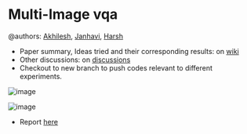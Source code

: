 # Multi-Image vqa
@authors: [Akhilesh](https://github.com/akhileshkb), [Janhavi](https://github.com/JanhaviDadhania), [Harsh](https://github.com/harshraj22)

- Paper summary, Ideas tried and their corresponding results: on [wiki](https://github.com/harshraj22/vqa/wiki)
- Other discussions: on [discussions](https://github.com/harshraj22/vqa/discussions)
- Checkout to new branch to push codes relevant to different experiments.


![image](https://user-images.githubusercontent.com/46635452/139857936-05110f6a-4b89-4095-9546-329cb445b6e1.png)

![image](https://user-images.githubusercontent.com/46635452/132516762-1047b3ea-6496-4eb7-96aa-0dd14e8fc80e.png)


- Report [here](https://drive.google.com/file/d/1MQNm867AwogOlL_AQ8sueZu_VSC1bOP0/view)
